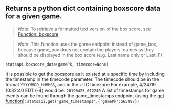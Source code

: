 ## Returns a python dict containing boxscore data for a given game.

> *Note*: To retrieve a formatted text version of the box score, see [Function: boxscore](https://github.com/toddrob99/MLB-StatsAPI/wiki/Function:-boxscore).

> *Note*: This function uses the game endpoint instead of game_box, because game_box does not contain the players' names as they should be displayed in the box score (e.g. Last name only or Last, F)

`statsapi.boxscore_data(gamePk, timecode=None)`

It is possible to get the boxscore as it existed at a specific time by including the timestamp in the timecode parameter.
The timecode should be in the format `YYYYMMDD_HHMMSS`, and in the UTC timezone
For example, 4/24/19 10:32:40 EDT (-4) would be: `20190425_012240`
A list of timestamps for game events can be found through the game_timestamps endpoint (using the [get function](https://github.com/toddrob99/MLB-StatsAPI/wiki/Function:-get)):
`statsapi.get('game_timestamps',{'gamePk':565997})`
